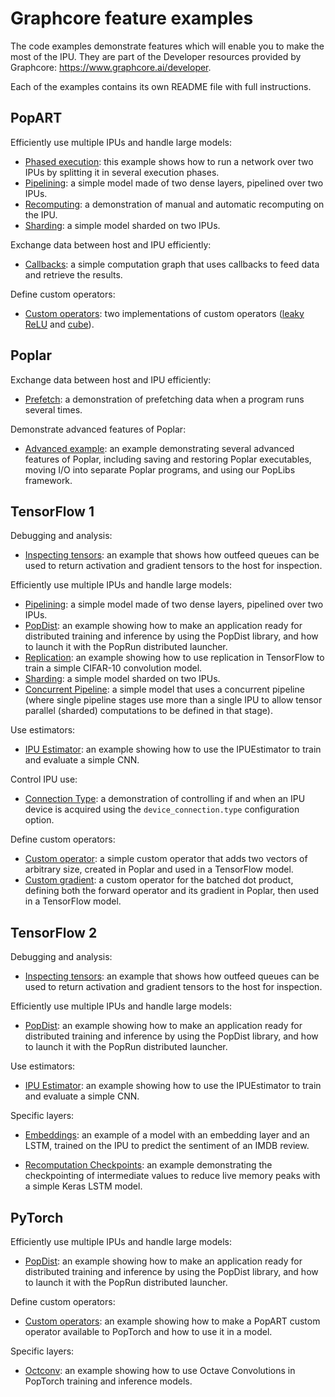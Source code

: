 # Graphcore feature examples

The code examples demonstrate features which will enable you to make the most of the IPU. They are part of the Developer resources provided by Graphcore: https://www.graphcore.ai/developer.

Each of the examples contains its own README file with full instructions.


## PopART

Efficiently use multiple IPUs and handle large models:
- [Phased execution](popart/phased_execution): this example shows how to run a network over two IPUs by splitting it in
several execution phases.
- [Pipelining](popart/pipelining): a simple model made of two dense layers, pipelined over two IPUs.
- [Recomputing](popart/recomputing): a demonstration of manual and automatic recomputing on the IPU.
- [Sharding](popart/sharding): a simple model sharded on two IPUs.

Exchange data between host and IPU efficiently:
- [Callbacks](popart/callbacks): a simple computation graph that uses callbacks to feed data and
retrieve the results.

Define custom operators:
- [Custom operators](popart/custom_operators): two implementations of custom operators 
([leaky ReLU](popart/custom_operators/leaky_relu_example) and [cube](popart/custom_operators/cube_op_example)).

## Poplar

Exchange data between host and IPU efficiently:
- [Prefetch](poplar/prefetch): a demonstration of prefetching data when a program runs several times.

Demonstrate advanced features of Poplar:
- [Advanced example](poplar/advanced_example): an example demonstrating several advanced features of Poplar, including
saving and restoring Poplar executables, moving I/O into separate Poplar programs, and using our PopLibs framework.


## TensorFlow 1

Debugging and analysis:
- [Inspecting tensors](tensorflow/inspecting_tensors): an example that shows how outfeed queues can be used to
return activation and gradient tensors to the host for inspection.

Efficiently use multiple IPUs and handle large models:
- [Pipelining](tensorflow/pipelining): a simple model made of two dense layers, pipelined over two IPUs.
- [PopDist](tensorflow/popdist): an example showing how to make an application ready for distributed training and inference by using the PopDist
library, and how to launch it with the PopRun distributed launcher.
- [Replication](tensorflow/replication): an example showing how to use replication in TensorFlow to train
a simple CIFAR-10 convolution model.
- [Sharding](tensorflow/sharding): a simple model sharded on two IPUs.
- [Concurrent Pipeline](tensorflow/concurrent_pipeline): a simple model that uses a concurrent pipeline (where single pipeline stages use more than a single IPU to allow tensor parallel (sharded) computations to be defined in that stage).

Use estimators:
- [IPU Estimator](tensorflow/ipuestimator): an example showing how to use the IPUEstimator to train and evaluate
a simple CNN.

Control IPU use:
- [Connection Type](tensorflow/connection_type): a demonstration of controlling if and when an IPU device is acquired using the `device_connection.type` configuration option.

Define custom operators:
- [Custom operator](tensorflow/custom_op): a simple custom operator that adds two vectors of arbitrary size, created in Poplar
and used in a TensorFlow model.
- [Custom gradient](tensorflow/custom_gradient): a custom operator for the batched dot product, defining both the forward
operator and its gradient in Poplar, then used in a TensorFlow model.


## TensorFlow 2

Debugging and analysis:
- [Inspecting tensors](tensorflow2/inspecting_tensors): an example that shows how outfeed queues can be used to
return activation and gradient tensors to the host for inspection.

Efficiently use multiple IPUs and handle large models:
- [PopDist](tensorflow/popdist): an example showing how to make an application ready for distributed training and inference by using the PopDist
library, and how to launch it with the PopRun distributed launcher.

Use estimators:
- [IPU Estimator](tensorflow2/ipu_estimator): an example showing how to use the IPUEstimator to train and evaluate
a simple CNN.

Specific layers:
- [Embeddings](tensorflow2/embeddings): an example of a model with an embedding layer and an
LSTM, trained on the IPU to predict the sentiment of an IMDB review.

- [Recomputation Checkpoints](tensorflow2/recomputation_checkpoints): an example demonstrating the checkpointing of intermediate values to reduce live memory peaks with a simple Keras LSTM model.

## PyTorch

Efficiently use multiple IPUs and handle large models:
- [PopDist](pytorch/popdist): an example showing how to make an application ready for distributed training and inference by using the PopDist
library, and how to launch it with the PopRun distributed launcher.

Define custom operators:
- [Custom operators](pytorch/custom_op): an example showing how to make a PopART custom operator available
to PopTorch and how to use it in a model.

Specific layers:
- [Octconv](pytorch/octconv): an example showing how to use Octave Convolutions in PopTorch training and inference models.
